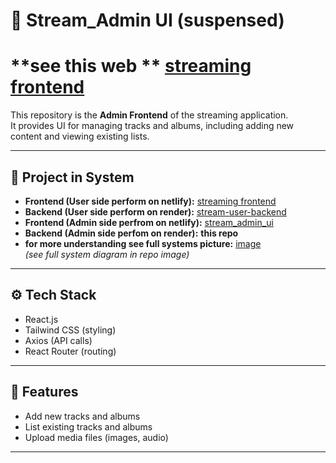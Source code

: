 # 🎵 Stream_Admin UI (suspensed)
# **see this web ** [streaming frontend](https://stream-admin.netlify.app)  
This repository is the **Admin Frontend** of the streaming application.  
It provides UI for managing tracks and albums, including adding new content and viewing existing lists.

---

## 🔗 Project in System
- **Frontend (User side perform on netlify):** [streaming frontend](https://github.com/sana2912/streaming-frontend.git)  
- **Backend (User side perform on render):** [stream-user-backend](https://github.com/sana2912/streaming-user-backend.git)  
- **Frontend (Admin side perfrom on netlify):** [stream_admin_ui](https://github.com/sana2912/stream_admin_ui.git)  
- **Backend (Admin side perfom on render):** **this repo** 
- **for more understanding see full systems picture:** [image](https://res.cloudinary.com/ddlspu2uq/image/upload/v1756123510/system_d4p3cd.jpg)  
*(see full system diagram in repo image)*  

---

## ⚙️ Tech Stack
- React.js  
- Tailwind CSS (styling)  
- Axios (API calls)  
- React Router (routing)

---

## 🚀 Features
- Add new tracks and albums  
- List existing tracks and albums  
- Upload media files (images, audio)  

---
